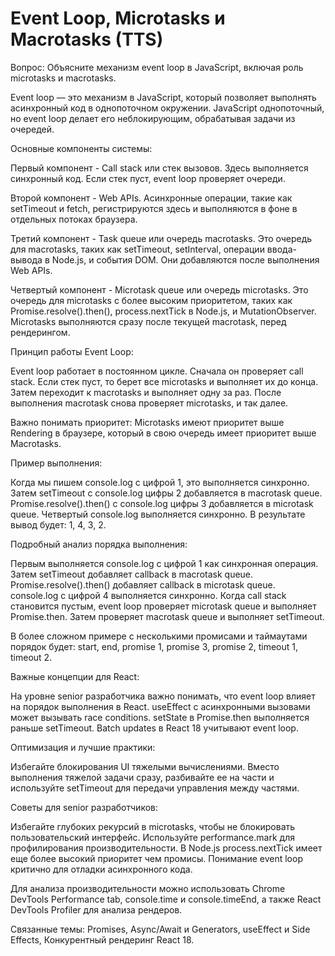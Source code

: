 # Event Loop, Microtasks и Macrotasks (TTS)

Вопрос: Объясните механизм event loop в JavaScript, включая роль microtasks и macrotasks.

Event loop — это механизм в JavaScript, который позволяет выполнять асинхронный код в однопоточном окружении. JavaScript однопоточный, но event loop делает его неблокирующим, обрабатывая задачи из очередей.

Основные компоненты системы:

Первый компонент - Call stack или стек вызовов. Здесь выполняется синхронный код. Если стек пуст, event loop проверяет очереди.

Второй компонент - Web APIs. Асинхронные операции, такие как setTimeout и fetch, регистрируются здесь и выполняются в фоне в отдельных потоках браузера.

Третий компонент - Task queue или очередь macrotasks. Это очередь для macrotasks, таких как setTimeout, setInterval, операции ввода-вывода в Node.js, и события DOM. Они добавляются после выполнения Web APIs.

Четвертый компонент - Microtask queue или очередь microtasks. Это очередь для microtasks с более высоким приоритетом, таких как Promise.resolve().then(), process.nextTick в Node.js, и MutationObserver. Microtasks выполняются сразу после текущей macrotask, перед рендерингом.

Принцип работы Event Loop:

Event loop работает в постоянном цикле. Сначала он проверяет call stack. Если стек пуст, то берет все microtasks и выполняет их до конца. Затем переходит к macrotasks и выполняет одну за раз. После выполнения macrotask снова проверяет microtasks, и так далее.

Важно понимать приоритет: Microtasks имеют приоритет выше Rendering в браузере, который в свою очередь имеет приоритет выше Macrotasks.

Пример выполнения:

Когда мы пишем console.log с цифрой 1, это выполняется синхронно. Затем setTimeout с console.log цифры 2 добавляется в macrotask queue. Promise.resolve().then() с console.log цифры 3 добавляется в microtask queue. Четвертый console.log выполняется синхронно. В результате вывод будет: 1, 4, 3, 2.

Подробный анализ порядка выполнения:

Первым выполняется console.log с цифрой 1 как синхронная операция. Затем setTimeout добавляет callback в macrotask queue. Promise.resolve().then() добавляет callback в microtask queue. console.log с цифрой 4 выполняется синхронно. Когда call stack становится пустым, event loop проверяет microtask queue и выполняет Promise.then. Затем проверяет macrotask queue и выполняет setTimeout.

В более сложном примере с несколькими промисами и таймаутами порядок будет: start, end, promise 1, promise 3, promise 2, timeout 1, timeout 2.

Важные концепции для React:

На уровне senior разработчика важно понимать, что event loop влияет на порядок выполнения в React. useEffect с асинхронными вызовами может вызывать race conditions. setState в Promise.then выполняется раньше setTimeout. Batch updates в React 18 учитывают event loop.

Оптимизация и лучшие практики:

Избегайте блокирования UI тяжелыми вычислениями. Вместо выполнения тяжелой задачи сразу, разбивайте ее на части и используйте setTimeout для передачи управления между частями.

Советы для senior разработчиков:

Избегайте глубоких рекурсий в microtasks, чтобы не блокировать пользовательский интерфейс. Используйте performance.mark для профилирования производительности. В Node.js process.nextTick имеет еще более высокий приоритет чем промисы. Понимание event loop критично для отладки асинхронного кода.

Для анализа производительности можно использовать Chrome DevTools Performance tab, console.time и console.timeEnd, а также React DevTools Profiler для анализа рендеров.

Связанные темы: Promises, Async/Await и Generators, useEffect и Side Effects, Конкурентный рендеринг React 18.
